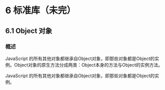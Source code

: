 # 6 标准库（未完）

## 6.1 Object 对象

### 概述

JavaScript 的所有其他对象都继承自Object对象，即那些对象都是Object的实例。Object对象的原生方法分成两类：Object本身的方法与Object的实例方法。

JavaScript 的所有其他对象都继承自Object对象，即那些对象都是Object的实例。

